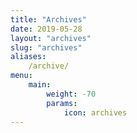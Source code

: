 ```yaml
---
title: "Archives"
date: 2019-05-28
layout: "archives"
slug: "archives"
aliases:
    /archive/
menu:
    main:
        weight: -70
        params: 
            icon: archives
---
```

